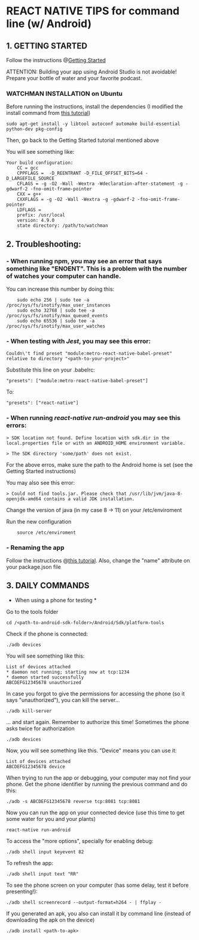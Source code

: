 # REACT NATIVE TIPS for command line (w/ Android)

## 1. GETTING STARTED
Follow the instructions @[Getting Started](https://facebook.github.io/react-native/docs/getting-started.html)

ATTENTION: Building your app using Android Studio is not avoidable! Prepare your bottle of water and your favorite podcast.

### WATCHMAN INSTALLATION on Ubuntu

Before running the instructions, install the dependencies (I modified the install command from [this tutorial](https://medium.com/@vonchristian/how-to-setup-watchman-on-ubuntu-16-04-53196cc0227c))
```shell
sudo apt-get install -y libtool autoconf automake build-essential python-dev pkg-config
```

Then, go back to the Getting Started tutorial mentioned above

You will see something like:
```shell
Your build configuration:
    CC = gcc
    CPPFLAGS =  -D_REENTRANT -D_FILE_OFFSET_BITS=64 -D_LARGEFILE_SOURCE
    CFLAGS = -g -O2 -Wall -Wextra -Wdeclaration-after-statement -g -gdwarf-2 -fno-omit-frame-pointer
    CXX = g++
    CXXFLAGS = -g -O2 -Wall -Wextra -g -gdwarf-2 -fno-omit-frame-pointer
    LDFLAGS = 
    prefix: /usr/local
    version: 4.9.0
    state directory: /path/to/watchman
```

## 2. Troubleshooting:

### - When running npm, you may see an error that says something like "ENOENT". This is a problem with the number of watches your computer can handle.
You can increase this number by doing this:

```shell
    sudo echo 256 | sudo tee -a /proc/sys/fs/inotify/max_user_instances
    sudo echo 32768 | sudo tee -a /proc/sys/fs/inotify/max_queued_events
    sudo echo 65536 | sudo tee -a /proc/sys/fs/inotify/max_user_watches
```

### - When testing with *Jest*, you may see this error:
```shell
Couldn\'t find preset "module:metro-react-native-babel-preset" relative to directory "<path-to-your-project>"
```

Substitute this line on your .babelrc:
```
"presets": ["module:metro-react-native-babel-preset"]
```
To:
```
"presets": ["react-native"]
```

### - When running *react-native run-android* you may see this errors:
```
> SDK location not found. Define location with sdk.dir in the local.properties file or with an ANDROID_HOME environment variable.
 ```
 ```
> The SDK directory 'some/path' does not exist.
```

For the above erros, make sure the path to the Android home is set (see the Getting Started instructions)

You may also see this error:
```
> Could not find tools.jar. Please check that /usr/lib/jvm/java-8-openjdk-amd64 contains a valid JDK installation.
```

Change the version of java (in my case 8 -> 11) on your /etc/enviroment 

Run the new configuration

``` shell
    source /etc/enviroment
```

### - Renaming the app
Follow the instructions @[this tutorial](https://medium.com/the-react-native-log/how-to-rename-a-react-native-app-dafd92161c35). Also, change the "name" attribute on your package.json file

## 3. DAILY COMMANDS
* When using a phone for testing *

Go to the tools folder
```shell
cd /<path-to-android-sdk-folder>/Android/Sdk/platform-tools
```

Check if the phone is connected:
```shell
./adb devices
```

You will see something like this:
```shell
List of devices attached
* daemon not running; starting now at tcp:1234
* daemon started successfully
ABCDEFG12345678	unauthorized
```

In case you forgot to give the permissions for accessing the phone (so it says "unauthorized"), you can kill the server...
```shell
./adb kill-server
```

... and start again. Remember to authorize this time! Sometimes the phone asks twice for authorization
```shell
./adb devices
```

Now, you will see something like this. "Device" means you can use it:
```shell
List of devices attached
ABCDEFG12345678	device
```

When trying to run the app or debugging, your computer may not find your phone. Get the phone identifier by running the previous command
and do this:
```shell
./adb -s ABCDEFG12345678 reverse tcp:8081 tcp:8081
```

Now you can run the app on your connected device (use this time to get some water for you and your plants)
```shell
react-native run-android
```

To access the "more options", specially for enabling debug:
```shell
./adb shell input keyevent 82
```

To refresh the app:
```shell
./adb shell input text "RR"  
```

To see the phone screen on your computer (has some delay, test it before presenting!):
```shell
./adb shell screenrecord --output-format=h264 - | ffplay -
```

If you generated an apk, you also can install it by command line (instead of downloading the apk on the device)
```shell
./adb install <path-to-apk>
```